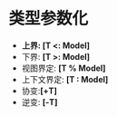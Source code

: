 # 类型参数化

- **上界: [T <: Model]**
- 下界: **[T >: Model]**
- 视图界定: **[T % Model]**
- 上下文界定: **[T : Model]**
- 协变:**[+T]**
- 逆变: **[-T]**

